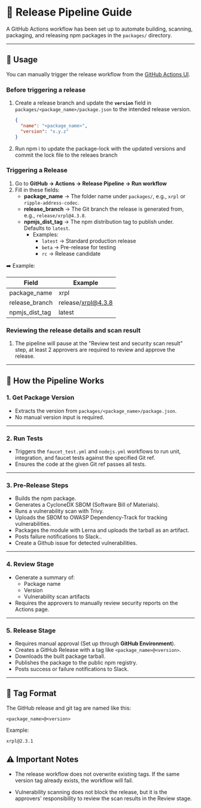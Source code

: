 # 🚀 Release Pipeline Guide

A GitHub Actions workflow has been set up to automate building, scanning, packaging, and releasing npm packages in the `packages/` directory.

---

## 🔑 **Usage**

You can manually trigger the release workflow from the [GitHub Actions UI](https://github.com/xrplf/xrpl.js/actions/workflows/release.yml).

### **Before triggering a release**

1. Create a release branch and update the **`version`** field in `packages/<package_name>/package.json` to the intended release version.
   ```json
   {
     "name": "<package_name>",
     "version": "x.y.z"
   }
   ```
2. Run npm i to update the package-lock with the updated versions and commit the lock file to the releaes branch

### **Triggering a Release**

1. Go to **GitHub → Actions → Release Pipeline → Run workflow**
2. Fill in these fields:
   - **package_name** → The folder name under `packages/`, e.g., `xrpl` or `ripple-address-codec`.
   - **release_branch** → The Git branch the release is generated from, e.g., `release/xrpl@4.3.8`.
   - **npmjs_dist_tag** → The npm distribution tag to publish under. Defaults to `latest`.
     - Examples:
       - `latest` → Standard production release
       - `beta` → Pre-release for testing
       - `rc` → Release candidate

➡️ Example:

| Field            | Example               |
|------------------|-----------------------|
| package_name     | xrpl                  |
| release_branch   | release/xrpl@4.3.8    |
| npmjs_dist_tag   | latest                |


### **Reviewing the release details and scan result**

1. The pipeline will pause at the "Review test and security scan result" step, at least 2 approvers are required to review and approve the release.


---

## 🔨 **How the Pipeline Works**

### 1. **Get Package Version**
- Extracts the version from `packages/<package_name>/package.json`.
- No manual version input is required.

---

### 2. **Run Tests**
- Triggers the `faucet_test.yml` and `nodejs.yml` workflows to run unit, integration, and faucet tests against the specified Git ref.
- Ensures the code at the given Git ref passes all tests.

---

### 3. **Pre-Release Steps**
- Builds the npm package.
- Generates a CycloneDX SBOM (Software Bill of Materials).
- Runs a vulnerability scan with Trivy.
- Uploads the SBOM to OWASP Dependency-Track for tracking vulnerabilities.
- Packages the module with Lerna and uploads the tarball as an artifact.
- Posts failure notifications to Slack..
- Create a Github issue for detected vulnerabilities.

---

### 4. **Review Stage**
- Generate a summary of:
  - Package name
  - Version
  - Vulnerability scan artifacts
- Requires the approvers to manually review security reports on the Actions page.

---

### 5. **Release Stage**
- Requires manual approval (Set up through **GitHub Environment**).
- Creates a GitHub Release with a tag like `<package_name>@<version>`.
- Downloads the built package tarball.
- Publishes the package to the public npm registry.
- Posts success or failure notifications to Slack.

---

## 📁 **Tag Format**

The GitHub release and git tag are named like this:

```text
<package_name>@<version>
```

Example:
```
xrpl@2.3.1
```


## ⚠️ **Important Notes**

- The release workflow does not overwrite existing tags. If the same version tag already exists, the workflow will fail.

- Vulnerability scanning does not block the release, but it is the approvers' responsibility to review the scan results in the Review stage.
